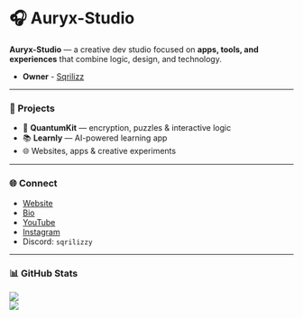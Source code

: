# 🎧 Auryx-Studio

**Auryx-Studio** — a creative dev studio focused on **apps, tools, and experiences** that combine logic, design, and technology.  

- **Owner** - [Sqrilizz](github.com/Sqrilizz)
---

### 🚀 Projects
- 🧩 **QuantumKit** — encryption, puzzles & interactive logic  
- 📚 **Learnly** — AI-powered learning app  
- 🌐 Websites, apps & creative experiments  

---

### 🌐 Connect
- [Website](https://sqrilizz.xyz)  
- [Bio](https://sqrilizz.fun)  
- [YouTube](https://youtube.com/@sqrilizz)  
- [Instagram](https://instagram.com/Matve1m0k1)  
- Discord: `sqrilizzy`  

---

### 📊 GitHub Stats
![](https://github-readme-stats.vercel.app/api?username=Auryx-Studio&show_icons=true&theme=radical)  
![](https://github-readme-stats.vercel.app/api/top-langs/?username=Auryx-Studio&layout=compact&theme=radical)
